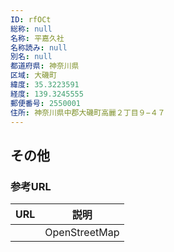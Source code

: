 ```yaml
---
ID: rfOCt
総称: null
名称: 平嘉久社
名称読み: null
別名: null
都道府県: 神奈川県
区域: 大磯町
緯度: 35.3223591
経度: 139.3245555
郵便番号: 2550001
住所: 神奈川県中郡大磯町高麗２丁目９−４７
---
```


## その他

### 参考URL

| URL | 説明          |
| --- | ------------- |
|     | OpenStreetMap |
